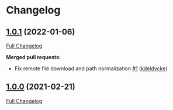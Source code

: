 # Changelog

## [1.0.1](https://github.com/julb/action-manage-label/tree/1.0.1) (2022-01-06)

[Full Changelog](https://github.com/julb/action-manage-label/compare/1.0.0...1.0.1)

**Merged pull requests:**

- Fix remote file download and path normalization [\#1](https://github.com/julb/action-manage-label/pull/1) ([kdeldycke](https://github.com/kdeldycke))

## [1.0.0](https://github.com/julb/action-manage-label/tree/1.0.0) (2021-02-21)

[Full Changelog](https://github.com/julb/action-manage-label/compare/latest...1.0.0)



